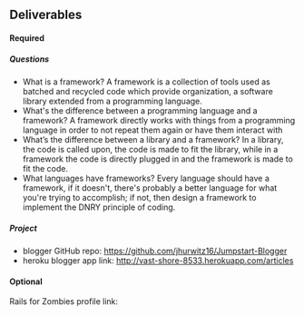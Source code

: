 ## Deliverables
#### Required
##### Questions
- What is a framework? A framework is a collection of tools used as batched and recycled code which provide organization, a software library extended from a programming language.
- What's the difference between a programming language and a framework? A framework directly works with things from a programming language in order to not repeat them again or have them interact with 
- What’s the difference between a library and a framework? In a library, the code is called upon, the code is made to fit the library, while in a framework the code is directly plugged in and the framework is made to fit the code.
- What languages have frameworks? Every language should have a framework, if it doesn't, there's probably a better language for what you're trying to accomplish; if not, then design a framework to implement the DNRY principle of coding.

##### Project
- blogger GitHub repo: https://github.com/jhurwitz16/Jumpstart-Blogger
- heroku blogger app link: http://vast-shore-8533.herokuapp.com/articles

#### Optional
Rails for Zombies profile link:
